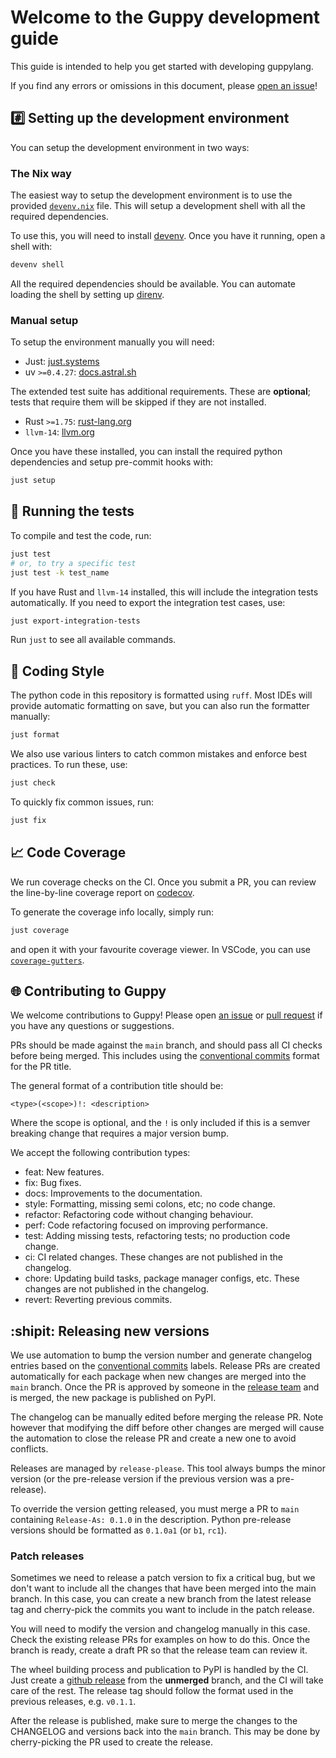 # Welcome to the Guppy development guide <!-- omit in toc -->

This guide is intended to help you get started with developing guppylang.

If you find any errors or omissions in this document, please [open an issue](https://github.com/CQCL/guppylang/issues/new)!

## #️⃣ Setting up the development environment

You can setup the development environment in two ways:

### The Nix way

The easiest way to setup the development environment is to use the provided
[`devenv.nix`](devenv.nix) file. This will setup a development shell with all the
required dependencies.

To use this, you will need to install [devenv](https://devenv.sh/getting-started/).
Once you have it running, open a shell with:

```bash
devenv shell
```

All the required dependencies should be available. You can automate loading the
shell by setting up [direnv](https://devenv.sh/automatic-shell-activation/).

### Manual setup

To setup the environment manually you will need:

- Just: [just.systems](https://just.systems/)
- uv `>=0.4.27`: [docs.astral.sh](https://docs.astral.sh/uv/getting-started/installation/)

The extended test suite has additional requirements. These are **optional**; tests that require them will be skipped if they are not installed.

- Rust `>=1.75`: [rust-lang.org](https://www.rust-lang.org/tools/install)
- `llvm-14`: [llvm.org](https://llvm.org/)

Once you have these installed, you can install the required python dependencies and setup pre-commit hooks with:

```bash
just setup
```

## 🏃 Running the tests

To compile and test the code, run:

```bash
just test
# or, to try a specific test
just test -k test_name
```

If you have Rust and `llvm-14` installed, this will include the integration
tests automatically. If you need to export the integration test cases, use:

```bash
just export-integration-tests
```

Run `just` to see all available commands.

## 💅 Coding Style

The python code in this repository is formatted using `ruff`. Most IDEs will
provide automatic formatting on save, but you can also run the formatter manually:

```bash
just format
```

We also use various linters to catch common mistakes and enforce best practices. To run these, use:

```bash
just check
```

To quickly fix common issues, run:

```bash
just fix
```

## 📈 Code Coverage

We run coverage checks on the CI. Once you submit a PR, you can review the
line-by-line coverage report on
[codecov](https://app.codecov.io/gh/CQCL/guppylang/commits?branch=All%20branches).

To generate the coverage info locally, simply run:

```bash
just coverage
```

and open it with your favourite coverage viewer. In VSCode, you can use
[`coverage-gutters`](https://marketplace.visualstudio.com/items?itemName=ryanluker.vscode-coverage-gutters).

## 🌐 Contributing to Guppy

We welcome contributions to Guppy! Please open [an issue](https://github.com/CQCL/guppylang/issues/new) or [pull request](https://github.com/CQCL/guppylang/compare) if you have any questions or suggestions.

PRs should be made against the `main` branch, and should pass all CI checks before being merged. This includes using the [conventional commits](https://www.conventionalcommits.org/en/v1.0.0/) format for the PR title.

The general format of a contribution title should be:

```
<type>(<scope>)!: <description>
```

Where the scope is optional, and the `!` is only included if this is a semver breaking change that requires a major version bump.

We accept the following contribution types:

- feat: New features.
- fix: Bug fixes.
- docs: Improvements to the documentation.
- style: Formatting, missing semi colons, etc; no code change.
- refactor: Refactoring code without changing behaviour.
- perf: Code refactoring focused on improving performance.
- test: Adding missing tests, refactoring tests; no production code change.
- ci: CI related changes. These changes are not published in the changelog.
- chore: Updating build tasks, package manager configs, etc. These changes are not published in the changelog.
- revert: Reverting previous commits.

## :shipit: Releasing new versions

We use automation to bump the version number and generate changelog entries
based on the [conventional commits](https://www.conventionalcommits.org/en/v1.0.0/) labels. Release PRs are created automatically
for each package when new changes are merged into the `main` branch. Once the PR is
approved by someone in the [release team](.github/CODEOWNERS) and is merged, the new package
is published on PyPI.

The changelog can be manually edited before merging the release PR. Note however
that modifying the diff before other changes are merged will cause the
automation to close the release PR and create a new one to avoid conflicts.

Releases are managed by `release-please`. This tool always bumps the
minor version (or the pre-release version if the previous version was a
pre-release).

To override the version getting released, you must merge a PR to `main` containing
`Release-As: 0.1.0` in the description.
Python pre-release versions should be formatted as `0.1.0a1` (or `b1`, `rc1`).

### Patch releases

Sometimes we need to release a patch version to fix a critical bug, but we don't want
to include all the changes that have been merged into the main branch. In this case,
you can create a new branch from the latest release tag and cherry-pick the commits
you want to include in the patch release.

You will need to modify the version and changelog manually in this case. Check
the existing release PRs for examples on how to do this. Once the branch is
ready, create a draft PR so that the release team can review it.

The wheel building process and publication to PyPI is handled by the CI. Just
create a [github release](https://github.com/CQCL/guppylang/releases/new) from
the **unmerged** branch, and the CI will take care of the rest. The release tag
should follow the format used in the previous releases, e.g. `v0.1.1`.

After the release is published, make sure to merge the changes to the CHANGELOG
and versions back into the `main` branch. This may be done by cherry-picking the
PR used to create the release.
